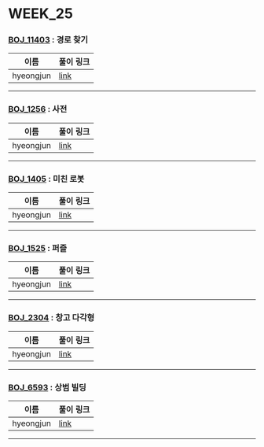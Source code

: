 # WEEK_25

### [BOJ_11403](https://boj.kr/11403) : 경로 찾기

|이름|풀이 링크|
|--|--|
|hyeongjun| [link](BOJ_11403/hyeongjun.cpp)
---


### [BOJ_1256](https://boj.kr/1256) : 사전

|이름|풀이 링크|
|--|--|
|hyeongjun| [link](BOJ_1256/hyeongjun.cpp)
---


### [BOJ_1405](https://boj.kr/1405) : 미친 로봇

|이름|풀이 링크|
|--|--|
|hyeongjun| [link](BOJ_1405/hyeongjun.cpp)
---


### [BOJ_1525](https://boj.kr/1525) : 퍼즐

|이름|풀이 링크|
|--|--|
|hyeongjun| [link](BOJ_1525/hyeongjun.cpp)
---


### [BOJ_2304](https://boj.kr/2304) : 창고 다각형

|이름|풀이 링크|
|--|--|
|hyeongjun| [link](BOJ_2304/hyeongjun.cpp)
---


### [BOJ_6593](https://boj.kr/6593) : 상범 빌딩

|이름|풀이 링크|
|--|--|
|hyeongjun| [link](BOJ_6593/hyeongjun.cpp)
---
